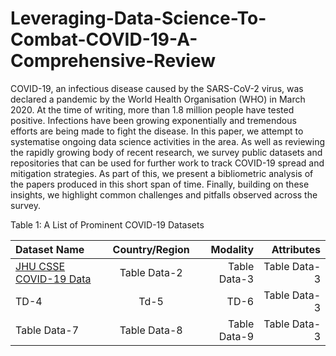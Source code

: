 # Leveraging-Data-Science-To-Combat-COVID-19-A-Comprehensive-Review
COVID-19, an infectious disease caused by the SARS-CoV-2 virus, was declared a pandemic by the World Health Organisation (WHO) in March 2020. At the time of writing, more than 1.8 million people have tested positive. Infections have been growing exponentially and tremendous efforts are being made to fight the disease. In this paper, we attempt to systematise ongoing data science activities in the area. As well as reviewing the rapidly growing body of recent research, we survey public datasets and repositories that can be used for further work to track COVID-19 spread and mitigation strategies. As part of this, we present a bibliometric analysis of the papers produced in this short span of time. Finally, building on these insights, we highlight common challenges and pitfalls observed across the survey. 




Table 1: A List of Prominent COVID-19 Datasets

Dataset Name | Country/Region | Modality | Attributes
:--- | :---: | ---: | ---:
[JHU CSSE COVID-19 Data](https://github.com/CSSEGISandData/COVID-19) | Table Data-2 | Table Data-3 | Table Data-3
TD-4 | Td-5 | TD-6 | Table Data-3
Table Data-7 | Table Data-8 | Table Data-9| Table Data-3
